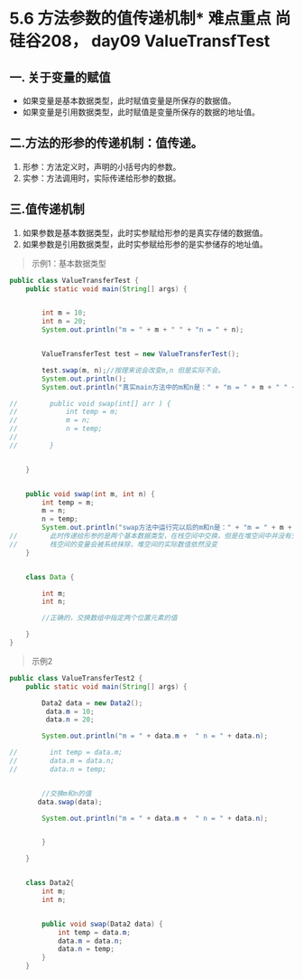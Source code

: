 # 5.6 方法参数的值传递机制* 难点重点 尚硅谷208， day09 ValueTransfTest
## 一. 关于变量的赋值
* 如果变量是基本数据类型，此时赋值变量是所保存的数据值。
* 如果变量是引用数据类型，此时赋值是变量所保存的数据的地址值。

## 二.方法的形参的传递机制：值传递。

1. 形参：方法定义时，声明的小括号内的参数。
2. 实参：方法调用时，实际传递给形参的数据。


## 三.值传递机制
1. 如果参数是基本数据类型，此时实参赋给形参的是真实存储的数据值。
2. 如果参数是引用数据类型，此时实参赋给形参的是实参储存的地址值。

>示例1：基本数据类型
```java
public class ValueTransferTest {
    public static void main(String[] args) {


        int m = 10;
        int n = 20;
        System.out.println("m = " + m + " " + "n = " + n);


        ValueTransferTest test = new ValueTransferTest();

        test.swap(m, n);//按理来说会改变m,n 但是实际不会。
        System.out.println();
        System.out.println("真实main方法中的m和n是：" + "m = " + m + " " + "n = " + n);

//        public void swap(int[] arr ) {
//            int temp = m;
//            m = n;
//            n = temp;
//
//        }


    }


    public void swap(int m, int n) {
        int temp = m;
        m = n;
        n = temp;
        System.out.println("swap方法中运行完以后的m和n是：" + "m = " + m + " " + "n = " + n);
//        此时传递给形参的是两个基本数据类型，在栈空间中交换，但是在堆空间中并没有交换，所以在结束以后，
//        栈空间的变量会被系统抹除，堆空间的实际数值依然没变
    }


    class Data {

        int m;
        int n;

        //正确的，交换数组中指定两个位置元素的值

    }
}
```
>示例2
```java
public class ValueTransferTest2 {
    public static void main(String[] args) {

        Data2 data = new Data2();
         data.m = 10;
         data.n = 20;

        System.out.println("m = " + data.m +  " n = " + data.n);

//        int temp = data.m;
//        data.m = data.n;
//        data.n = temp;


        //交换m和n的值
       data.swap(data);

        System.out.println("m = " + data.m +  " n = " + data.n);


        }

    }


    class Data2{
        int m;
        int n;


        public void swap(Data2 data) {
            int temp = data.m;
            data.m = data.n;
            data.n = temp;
        }
    }
```
